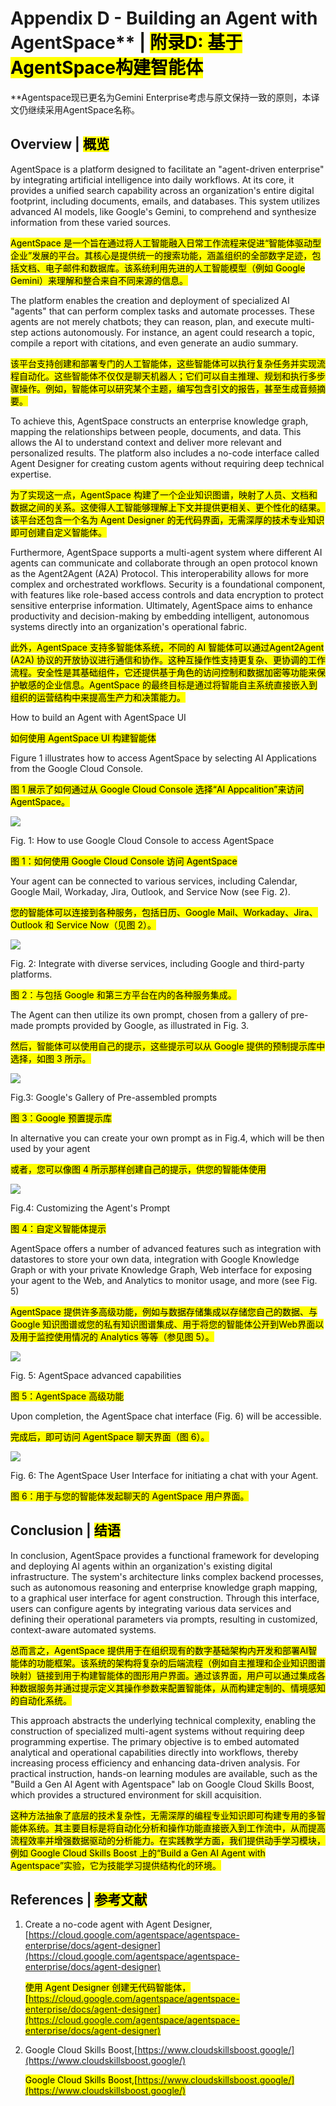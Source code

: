 # Appendix D - Building an Agent with AgentSpace** | <mark>附录D: 基于AgentSpace构建智能体</mark>

**Agentspace现已更名为Gemini Enterprise考虑与原文保持一致的原则，本译文仍继续采用AgentSpace名称。

## Overview | <mark>概览</mark>

AgentSpace is a platform designed to facilitate an "agent-driven enterprise" by integrating artificial intelligence into daily workflows. At its core, it provides a unified search capability across an organization's entire digital footprint, including documents, emails, and databases. This system utilizes advanced AI models, like Google's Gemini, to comprehend and synthesize information from these varied sources.

<mark>AgentSpace 是一个旨在通过将人工智能融入日常工作流程来促进“智能体驱动型企业”发展的平台。其核心是提供统一的搜索功能，涵盖组织的全部数字足迹，包括文档、电子邮件和数据库。该系统利用先进的人工智能模型（例如 Google Gemini）来理解和整合来自不同来源的信息。</mark>

The platform enables the creation and deployment of specialized AI "agents" that can perform complex tasks and automate processes. These agents are not merely chatbots; they can reason, plan, and execute multi-step actions autonomously. For instance, an agent could research a topic, compile a report with citations, and even generate an audio summary.

<mark>该平台支持创建和部署专门的人工智能体，这些智能体可以执行复杂任务并实现流程自动化。这些智能体不仅仅是聊天机器人；它们可以自主推理、规划和执行多步骤操作。例如，智能体可以研究某个主题，编写包含引文的报告，甚至生成音频摘要。</mark>

To achieve this, AgentSpace constructs an enterprise knowledge graph, mapping the relationships between people, documents, and data. This allows the AI to understand context and deliver more relevant and personalized results. The platform also includes a no-code interface called Agent Designer for creating custom agents without requiring deep technical expertise.

<mark>为了实现这一点，AgentSpace 构建了一个企业知识图谱，映射了人员、文档和数据之间的关系。这使得人工智能够理解上下文并提供更相关、更个性化的结果。该平台还包含一个名为 Agent Designer 的无代码界面，无需深厚的技术专业知识即可创建自定义智能体。</mark>

Furthermore, AgentSpace supports a multi-agent system where different AI agents can communicate and collaborate through an open protocol known as the Agent2Agent (A2A) Protocol. This interoperability allows for more complex and orchestrated workflows. Security is a foundational component, with features like role-based access controls and data encryption to protect sensitive enterprise information. Ultimately, AgentSpace aims to enhance productivity and decision-making by embedding intelligent, autonomous systems directly into an organization's operational fabric.

<mark>此外，AgentSpace 支持多智能体系统，不同的 AI 智能体可以通过Agent2Agent (A2A) 协议的开放协议进行通信和协作。这种互操作性支持更复杂、更协调的工作流程。安全性是其基础组件，它还提供基于角色的访问控制和数据加密等功能来保护敏感的企业信息。AgentSpace 的最终目标是通过将智能自主系统直接嵌入到组织的运营结构中来提高生产力和决策能力。</mark>

How to build an Agent with AgentSpace UI

<mark>如何使用 AgentSpace UI 构建智能体</mark>

Figure 1 illustrates how to access AgentSpace by selecting AI Applications from the Google Cloud Console.

<mark>图 1 展示了如何通过从 Google Cloud Console 选择“AI Appcalition”来访问 AgentSpace。</mark>

![](https://cdn.nlark.com/yuque/0/2025/png/57829142/1761140597818-455d7428-484f-4bf5-858f-7495fd418bbd.png)

Fig. 1:  How to use Google Cloud Console to access AgentSpace

<mark>图 1：如何使用 Google Cloud Console 访问 AgentSpace</mark>

Your agent can be connected to various services, including Calendar, Google Mail, Workaday, Jira, Outlook, and Service Now (see Fig. 2).

<mark>您的智能体可以连接到各种服务，包括日历、Google Mail、Workaday、Jira、Outlook 和 Service Now（见图 2）。</mark>

![](https://cdn.nlark.com/yuque/0/2025/png/57829142/1761140597872-5c91627d-6ad6-4f13-a72e-82888c0b0eee.png)

Fig. 2: Integrate with diverse services, including Google and third-party platforms.

<mark>图 2：与包括 Google 和第三方平台在内的各种服务集成。</mark>

The Agent can then utilize its own prompt, chosen from a gallery of pre-made prompts provided by Google, as illustrated in Fig. 3.

<mark>然后，智能体可以使用自己的提示，这些提示可以从 Google 提供的预制提示库中选择，如图 3 所示。</mark>

![](https://cdn.nlark.com/yuque/0/2025/png/57829142/1761140598084-0db2871e-1251-44d1-8bcd-ab4c9b13d6f1.png)

Fig.3: Google's Gallery of Pre-assembled  prompts

<mark>图 3：Google 预置提示库</mark>

In alternative you can create your own prompt as in Fig.4, which will be then used by your agent

<mark>或者，您可以像图 4 所示那样创建自己的提示，供您的智能体使用</mark>

![](https://cdn.nlark.com/yuque/0/2025/png/57829142/1761140598048-09bf9f3c-c8bd-4ff9-9514-fc76840344c5.png)

Fig.4: Customizing the Agent's Prompt

<mark>图 4：自定义智能体提示</mark>

AgentSpace offers a number of advanced features such as integration with datastores to store your own data, integration with Google Knowledge Graph or with your private Knowledge Graph, Web interface for exposing your agent to the Web, and Analytics to monitor usage, and more (see Fig. 5) 

<mark>AgentSpace 提供许多高级功能，例如与数据存储集成以存储您自己的数据、与 Google 知识图谱或您的私有知识图谱集成、用于将您的智能体公开到Web界面以及用于监控使用情况的 Analytics 等等（参见图 5）。</mark>

![](https://cdn.nlark.com/yuque/0/2025/png/57829142/1761140598223-8f7249bf-931c-42c2-8f33-a916c0a4bdcb.png)

Fig. 5: AgentSpace advanced capabilities 

<mark>图 5：AgentSpace 高级功能</mark>

Upon completion, the AgentSpace chat interface (Fig. 6) will be accessible.

<mark>完成后，即可访问 AgentSpace 聊天界面（图 6）。</mark>

![](https://cdn.nlark.com/yuque/0/2025/png/57829142/1761140598253-264347cb-f46d-468c-abcc-a87eb21ef909.png)

Fig. 6: The AgentSpace User Interface for initiating a chat with your Agent.

<mark>图 6：用于与您的智能体发起聊天的 AgentSpace 用户界面。</mark>

## Conclusion | <mark>结语</mark>

In conclusion, AgentSpace provides a functional framework for developing and deploying AI agents within an organization's existing digital infrastructure. The system's architecture links complex backend processes, such as autonomous reasoning and enterprise knowledge graph mapping, to a graphical user interface for agent construction. Through this interface, users can configure agents by integrating various data services and defining their operational parameters via prompts, resulting in customized, context-aware automated systems.

<mark>总而言之，AgentSpace 提供用于在组织现有的数字基础架构内开发和部署AI智能体的功能框架。该系统的架构将复杂的后端流程（例如自主推理和企业知识图谱映射）链接到用于构建智能体的图形用户界面。通过该界面，用户可以通过集成各种数据服务并通过提示定义其操作参数来配置智能体，从而构建定制的、情境感知的自动化系统。</mark>

This approach abstracts the underlying technical complexity, enabling the construction of specialized multi-agent systems without requiring deep programming expertise. The primary objective is to embed automated analytical and operational capabilities directly into workflows, thereby increasing process efficiency and enhancing data-driven analysis. For practical instruction, hands-on learning modules are available, such as the "Build a Gen AI Agent with Agentspace" lab on Google Cloud Skills Boost, which provides a structured environment for skill acquisition.

<mark>这种方法抽象了底层的技术复杂性，无需深厚的编程专业知识即可构建专用的多智能体系统。其主要目标是将自动化分析和操作功能直接嵌入到工作流中，从而提高流程效率并增强数据驱动的分析能力。在实践教学方面，我们提供动手学习模块，例如 Google Cloud Skills Boost 上的“Build a Gen AI Agent with Agentspace”实验，它为技能学习提供结构化的环境。</mark>

## References | <mark>参考文献</mark>

1. Create a no-code agent with Agent Designer, [https://cloud.google.com/agentspace/agentspace-enterprise/docs/agent-designer](https://cloud.google.com/agentspace/agentspace-enterprise/docs/agent-designer)

     <mark>使用 Agent Designer 创建无代码智能体，[https://cloud.google.com/agentspace/agentspace-enterprise/docs/agent-designer](https://cloud.google.com/agentspace/agentspace-enterprise/docs/agent-designer)

2. Google Cloud Skills Boost,[https://www.cloudskillsboost.google/](https://www.cloudskillsboost.google/)

      <mark>Google Cloud Skills Boost,[https://www.cloudskillsboost.google/](https://www.cloudskillsboost.google/)</mark>

